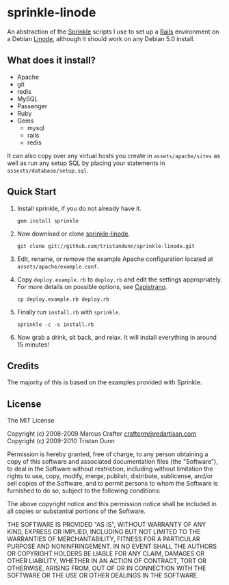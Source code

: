 # sprinkle-linode

An abstraction of the [Sprinkle](http://github.com/crafterm/sprinkle) scripts I use to set up a [Rails](http://rubyonrails.org) environment on a Debian [Linode](http://linode.com), although it should work on any Debian 5.0 install.

## What does it install?

* Apache
* git
* redis
* MySQL
* Passenger
* Ruby
* Gems
  * mysql
  * rails
  * redis

It can also copy over any virtual hosts you create in `assets/apache/sites` as well as run any setup SQL by placing your statements in `assests/database/setup.sql`.

## Quick Start

1. Install sprinkle, if you do not already have it.
   <pre><code>gem install sprinkle</code></pre>

3. Now download or clone [sprinkle-linode](http://github.com/tristandunn/sprinkle-linode).
   <pre><code>git clone git://github.com/tristandunn/sprinkle-linode.git</code></pre>

4. Edit, rename, or remove the example Apache configuration located at <code>assets/apache/example.conf</code>.

5. Copy `deploy.example.rb` to `deploy.rb` and edit the settings appropriately. For more details on possible options, see [Capistrano](http://www.capify.org/).
   <pre><code>cp deploy.example.rb deploy.rb</code></pre>

6. Finally run `install.rb` with `sprinkle`.
   <pre><code>sprinkle -c -s install.rb</code></pre>

7. Now grab a drink, sit back, and relax. It will install everything in around 15 minutes!

## Credits

The majority of this is based on the examples provided with Sprinkle.

## License

The MIT License

Copyright (c) 2008-2009 Marcus Crafter crafterm@redartisan.com
Copyright (c) 2009-2010 Tristan Dunn

Permission is hereby granted, free of charge, to any person obtaining a copy
of this software and associated documentation files (the "Software"), to deal
in the Software without restriction, including without limitation the rights
to use, copy, modify, merge, publish, distribute, sublicense, and/or sell
copies of the Software, and to permit persons to whom the Software is
furnished to do so, subject to the following conditions:

The above copyright notice and this permission notice shall be included in
all copies or substantial portions of the Software.

THE SOFTWARE IS PROVIDED "AS IS", WITHOUT WARRANTY OF ANY KIND, EXPRESS OR
IMPLIED, INCLUDING BUT NOT LIMITED TO THE WARRANTIES OF MERCHANTABILITY,
FITNESS FOR A PARTICULAR PURPOSE AND NONINFRINGEMENT. IN NO EVENT SHALL THE
AUTHORS OR COPYRIGHT HOLDERS BE LIABLE FOR ANY CLAIM, DAMAGES OR OTHER
LIABILITY, WHETHER IN AN ACTION OF CONTRACT, TORT OR OTHERWISE, ARISING FROM,
OUT OF OR IN CONNECTION WITH THE SOFTWARE OR THE USE OR OTHER DEALINGS IN
THE SOFTWARE.
